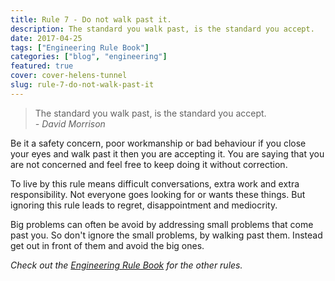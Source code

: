 ```yaml
---
title: Rule 7 - Do not walk past it.
description: The standard you walk past, is the standard you accept.
date: 2017-04-25
tags: ["Engineering Rule Book"]
categories: ["blog", "engineering"]
featured: true
cover: cover-helens-tunnel
slug: rule-7-do-not-walk-past-it
---
```


> The standard you walk past, is the standard you accept. <br><cite> - David Morrison</cite>

Be it a safety concern, poor workmanship or bad behaviour if you close your eyes and walk past it then you are accepting it. You are saying that you are not concerned and feel free to keep doing it without correction.

To live by this rule means difficult conversations, extra work and extra responsibility. Not everyone goes looking for or wants these things. But ignoring this rule leads to regret, disappointment and mediocrity.

Big problems can often be avoid by addressing small problems that come past you. So don't ignore the small problems, by walking past them. Instead get out in front of them and avoid the big ones.

_Check out the [Engineering Rule Book](https://ianteda.com/engineering/rule-book.html) for the other rules._